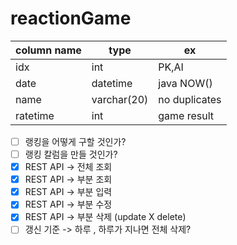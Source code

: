 # reactionGame

| column name | type        | ex            |
|-------------|-------------|---------------|
| idx         | int         | PK,AI         |
| date        | datetime    | java NOW()    |
| name        | varchar(20) | no duplicates |
| ratetime    | int         | game result   |

- [ ] 랭킹을 어떻게 구할 것인가?
- [ ] 랭킹 칼럼을 만들 것인가?
- [x] REST API -> 전체 조회
- [x] REST API -> 부분 조회
- [x] REST API -> 부분 입력
- [x] REST API -> 부분 수정
- [x] REST API -> 부분 삭제 (update X delete)
- [ ] 갱신 기준 -> 하루 , 하루가 지나면 전체 삭제?
